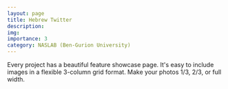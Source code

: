 ```yaml
---
layout: page
title: Hebrew Twitter
description: 
img:
importance: 3
category: NASLAB (Ben-Gurion University)
---
```


Every project has a beautiful feature showcase page.
It's easy to include images in a flexible 3-column grid format.
Make your photos 1/3, 2/3, or full width.
